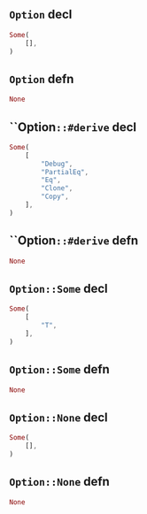 ## `Option` decl

```rust
Some(
    [],
)
```

## `Option` defn

```rust
None
```

## ``Option`::#derive` decl

```rust
Some(
    [
        "Debug",
        "PartialEq",
        "Eq",
        "Clone",
        "Copy",
    ],
)
```

## ``Option`::#derive` defn

```rust
None
```

## `Option::Some` decl

```rust
Some(
    [
        "T",
    ],
)
```

## `Option::Some` defn

```rust
None
```

## `Option::None` decl

```rust
Some(
    [],
)
```

## `Option::None` defn

```rust
None
```
